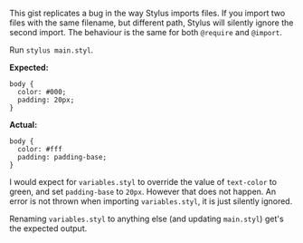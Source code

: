 This gist replicates a bug in the way Stylus imports files. If you import two files with the same filename, but different path, Stylus will silently ignore the second import. The behaviour is the same for both `@require` and `@import`.

Run `stylus main.styl`.

**Expected:**
```stylus
body {
  color: #000;
  padding: 20px;
}
```

**Actual:**
```stylus
body {
  color: #fff
  padding: padding-base;
}
```

I would expect for `variables.styl` to override the value of `text-color` to green, and set `padding-base` to `20px`. However that does not happen. An error is not thrown when importing `variables.styl`, it is just silently ignored.

Renaming `variables.styl` to anything else (and updating `main.styl`) get's the expected output.
